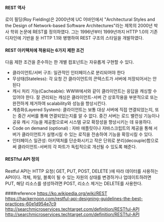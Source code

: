 #### REST 역사
로이 필딩(Roy Fielding)은 2000년에 UC 어바인에서 "Architectural Styles and the Design of Network-based Software Architectures"라는 제목의 2000년 박사 학위 논문에 REST를 정의하였다. 그는 1996년부터 1999년까지 HTTP 1.0의 기존 디자인에 기반을 둔 HTTP 1.1와 병행하여 REST 구조의 스타일을 개발하였다.

#### REST 아키텍처에 적용되는 6가지 제한 조건
다음 제한 조건을 준수하는 한 개별 컴포넌트는 자유롭게 구현할 수 있다.

- 클라이언트/서버 구조: 일관적인 인터페이스로 분리되어야 한다
- 무상태(Stateless): 각 요청 간 클라이언트의 콘텍스트가 서버에 저장되어서는 안 된다
- 캐시 처리 가능(Cacheable): WWW에서와 같이 클라이언트는 응답을 캐싱할 수 있어야 한다. 잘 관리되는 캐싱은 클라이언트-서버 간 상호작용을 부분적으로 또는 완전하게 제거하여 scalability와 성능을 향상시킨다.
- 계층화(Layered System): 클라이언트는 보통 대상 서버에 직접 연결되었는지, 또는 중간 서버를 통해 연결되었는지를 알 수 없다. 중간 서버는 로드 밸런싱 기능이나 공유 캐시 기능을 제공함으로써 시스템 규모 확장성을 향상시키는 데 유용하다.
- Code on demand (optional) : 자바 애플릿이나 자바스크립트의 제공을 통해 서버가 클라이언트가 실행시킬 수 있는 로직을 전송하여 기능을 확장시킬 수 있다.
- 인터페이스 일관성: 아키텍처를 단순화시키고 작은 단위로 분리(decouple)함으로써 클라이언트-서버의 각 파트가 독립적으로 개선될 수 있도록 해준다.

#### RESTful API 정의

Restful API는 HTTP 요청( GET, PUT, POST, DELETE )에 따라 데이터를 사용하는 API이다.
객체, 파일, 블록이 될 수 있는 자원의 상태를 변경하거나 업데이트하려면 PUT, 해당 리소스를 생성하려면 POST, 리소스 제거는 DELETE를 사용한다.


####reference
https://ko.wikipedia.org/wiki/REST
https://hackernoon.com/restful-api-designing-guidelines-the-best-practices-60e1d954e7c9
http://searchmicroservices.techtarget.com/definition/RESTful-API
http://searchmicroservices.techtarget.com/definition/RESTful-API